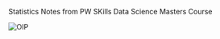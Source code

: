 Statistics Notes from PW SKills Data Science Masters Course

![OIP](https://user-images.githubusercontent.com/45243721/231764971-324daca6-2967-43c2-a071-78d9e5097d18.jpg)
